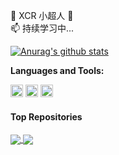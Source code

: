👋 XCR 小超人 👀
<br />
📫 持续学习中...
<br />

<a href="https://github.com/itxcr"><img align="center" src="https://github-readme-stats.vercel.app/api?username=itxcr&show_icons=true&include_all_commits=true&theme=aura_dark&hide_border=true&hide=contribs,prs" alt="Anurag's github stats" /></a> 

**Languages and Tools:**  

<code><img height="20" src="https://cdn.jsdelivr.net/gh/itxcr/oss/images/202110140050575.png"></code>
<code><img height="20" src="https://cdn.jsdelivr.net/gh/itxcr/oss/images/202110140053179.png"></code>
<code><img height="20" src="https://cdn.jsdelivr.net/gh/itxcr/oss/images/202110140054191.png"></code>   

#### Top Repositories

<a href="https://github.com/itxcr/itxcr.github.io">
  <img align="center" src="https://github-readme-stats.vercel.app/api/pin/?username=itxcr&repo=itxcr.github.io&theme=aura_dark" />
</a>
<a href="https://github.com/itxcr/ant-design-vue-admin-template">
  <img align="center" src="https://github-readme-stats.vercel.app/api/pin/?username=itxcr&repo=xcr-ui-storehouse&theme=aura_dark" />
</a>

